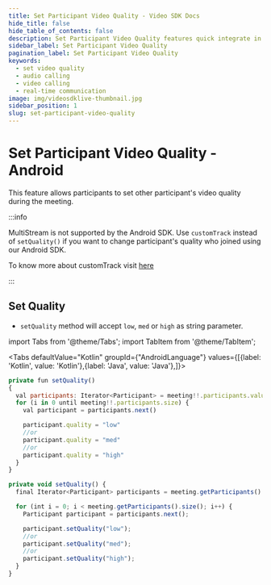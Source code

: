 ```yaml
---
title: Set Participant Video Quality - Video SDK Docs
hide_title: false
hide_table_of_contents: false
description: Set Participant Video Quality features quick integrate in Javascript, React JS, Android, IOS, React Native, Flutter with Video SDK to add live video & audio conferencing to your applications.
sidebar_label: Set Participant Video Quality
pagination_label: Set Participant Video Quality
keywords:
  - set video quality
  - audio calling
  - video calling
  - real-time communication
image: img/videosdklive-thumbnail.jpg
sidebar_position: 1
slug: set-participant-video-quality
---
```


# Set Participant Video Quality - Android

This feature allows participants to set other participant's video quality during the meeting.

:::info

MultiStream is not supported by the Android SDK. Use `customTrack` instead of `setQuality()` if you want to change participant's quality who joined using our Android SDK.

To know more about customTrack visit [here](/android/guide/video-and-audio-calling-api-sdk/features/custom-track/custom-video-track)

:::

## Set Quality

- `setQuality` method will accept `low`, `med` or `high` as string parameter.

import Tabs from '@theme/Tabs';
import TabItem from '@theme/TabItem';

<Tabs
defaultValue="Kotlin"
groupId={"AndroidLanguage"}
values={[{label: 'Kotlin', value: 'Kotlin'},{label: 'Java', value: 'Java'},]}>

<TabItem value="Kotlin">

```js
private fun setQuality()
{
  val participants: Iterator<Participant> = meeting!!.participants.values.iterator()
  for (i in 0 until meeting!!.participants.size) {
    val participant = participants.next()

    participant.quality = "low"
    //or
    participant.quality = "med"
    //or
    participant.quality = "high"
  }
}
```

</TabItem>

<TabItem value="Java">

```js
private void setQuality() {
  final Iterator<Participant> participants = meeting.getParticipants().values().iterator();

  for (int i = 0; i < meeting.getParticipants().size(); i++) {
    Participant participant = participants.next();

    participant.setQuality("low");
    //or
    participant.setQuality("med");
    //or
    participant.setQuality("high");
  }
}
```

</TabItem>

</Tabs>
